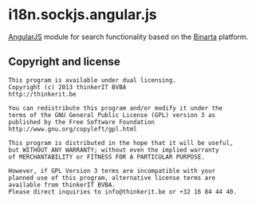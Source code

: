 # i18n.sockjs.angular.js

[AngularJS](http://angularjs.org/) module for search functionality based on the [Binarta](http://binarta.com/) platform.

## Copyright and license

    This program is available under dual licensing.
    Copyright (c) 2013 thinkerIT BVBA
    http://thinkerit.be
    
    You can redistribute this program and/or modify it under the
    terms of the GNU General Public License (GPL) version 3 as
    published by the Free Software Foundation 
    http://www.gnu.org/copyleft/gpl.html
    
    This program is distributed in the hope that it will be useful,
    but WITHOUT ANY WARRANTY; without even the implied warranty
    of MERCHANTABILITY or FITNESS FOR A PARTICULAR PURPOSE.
    
    However, if GPL Version 3 terms are incompatible with your
    planned use of this program, alternative license terms are
    available from thinkerIT BVBA.
    Please direct inquiries to info@thinkerit.be or +32 16 84 44 40.